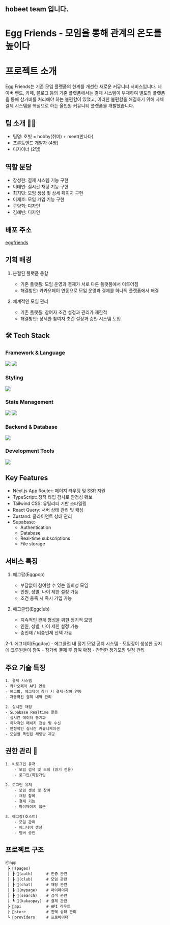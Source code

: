 ## hobeet team 입니다.

# Egg Friends - 모임을 통해 관계의 온도를 높이다

# 프로젝트 소개
Egg Friends는 기존 모임 플랫폼의 한계를 개선한 새로운 커뮤니티 서비스입니다. 네이버 밴드, 카페, 블로그 등의 기존 플랫폼에서는 결제 시스템이 부재하여 별도의 플랫폼을 통해 참가비를 처리해야 하는 불편함이 있었고, 이러한 불편함을 해결하기 위해 자체 결제 시스템을 핵심으로 하는 올인원 커뮤니티 플랫폼을 개발했습니다.


## 팀 소개 👨‍🏫
- 팀명: 호빗 = hobby(취미) + meet(만나다)
- 프론트엔드 개발자 (4명)
- 디자이너 (2명)


## 역할 분담
- 장성현: 결제 시스템 기능 구현
- 이태연: 실시간 채팅 기능 구현
- 최지민: 모임 생성 및 상세 페이지 구현
- 이재호: 모임 가입 기능 구현
- 구양희: 디자인
- 김혜빈: 디자인


## 배포 주소
[eggfriends](https://www.eggfriends.site/)


## 기획 배경
1. 분절된 플랫폼 통합
    - 기존 플랫폼: 모임 운영과 결제가 서로 다른 플랫폼에서 이루어짐
    - 해결방안: 카카오페이 연동으로 모임 운영과 결제를 하나의 플랫폼에서 해결

2. 체계적인 모임 관리
    - 기존 플랫폼: 참여자 조건 설정과 관리가 제한적
    - 해결방안: 상세한 참여자 조건 설정과 승인 시스템 도입


## 🛠 Tech Stack
### Framework & Language
<div>
  <img src="https://img.shields.io/badge/Next.js 14-000000?style=for-the-badge&logo=next.js&logoColor=white">
  <img src="https://img.shields.io/badge/TypeScript-3178C6?style=for-the-badge&logo=typescript&logoColor=white">
</div>

### Styling
<div>
  <img src="https://img.shields.io/badge/Tailwind CSS-06B6D4?style=for-the-badge&logo=tailwind-css&logoColor=white">
</div>

### State Management
<div>
  <img src="https://img.shields.io/badge/React Query-FF4154?style=for-the-badge&logo=react-query&logoColor=white">
  <img src="https://img.shields.io/badge/Zustand-brown?style=for-the-badge&logo=zustand&logoColor=white">
</div>

### Backend & Database
<div>
  <img src="https://img.shields.io/badge/Supabase-3FCF8E?style=for-the-badge&logo=supabase&logoColor=white">
</div>

### Development Tools
<div>
  <img src="https://img.shields.io/badge/App Router-000000?style=for-the-badge&logo=next.js&logoColor=white">
</div>


## Key Features
- Next.js App Router: 페이지 라우팅 및 SSR 지원
- TypeScript: 정적 타입 검사로 안정성 확보
- Tailwind CSS: 유틸리티 기반 스타일링
- React Query: 서버 상태 관리 및 캐싱
- Zustand: 클라이언트 상태 관리
- Supabase:
    - Authentication
    - Database
    - Real-time subscriptions
    - File storage


## 서비스 특징
1. 에그팝(Eggpop)
    - 부담없이 참여할 수 있는 일회성 모임
    - 인원, 성별, 나이 제한 설정 가능
    - 조건 충족 시 즉시 가입 가능

2. 에그클럽(Eggclub)
    - 지속적인 관계 형성을 위한 정기적 모임
    - 인원, 성별, 나이 제한 설정 가능
    - 승인제 / 비승인제 선택 가능

2-1. 에그데이(Eggday)
    - 에그클럽 내 정기 모임 공지 시스템
    - 모임장이 생성한 공지에 크루원들이 참여
    - 참가비 결제 후 참여 확정
    - 간편한 정기모임 일정 관리


## 주요 기술 특징
    1. 결제 시스템
    - 카카오페이 API 연동
    - 에그팝, 에그데이 참가 시 결제-참여 연동
    - 자동화된 결제 내역 관리

    2. 실시간 채팅
    - Supabase Realtime 활용
    - 실시간 데이터 동기화
    - 즉각적인 메세지 전송 및 수신
    - 안정적인 실시간 커뮤니케이션
    - 모임별 독립된 채팅방 제공


 ## 권한 관리 🔐

    1. 비로그인 유저
        - 모임 검색 및 조회 (읽기 전용)
        - 로그인/회원가입

    2. 로그인 유저
        - 모임 생성 및 참여
        - 채팅 참여
        - 결제 기능
        - 마이페이지 접근

    3. 에그장(호스트)
        - 모임 관리
        - 에그데이 생성
        - 멤버 승인


## 프로젝트 구조
```
📦app
 ┣ 📂(pages)
 ┃ ┣ 📂(auth)      # 인증 관련
 ┃ ┣ 📂(club)      # 모임 관련
 ┃ ┣ 📂(chat)      # 채팅 관련
 ┃ ┣ 📂(mypage)    # 마이페이지
 ┃ ┣ 📂(search)    # 검색 관련
 ┃ ┗ 📂(kakaopay)  # 결제 관련
 ┣ 📂api           # API 라우트
 ┣ 📂store         # 전역 상태 관리
 ┗ 📂providers     # 프로바이더

```
